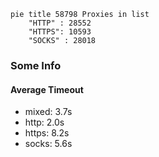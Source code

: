 
```mermaid
pie title 58798 Proxies in list
    "HTTP" : 28552
    "HTTPS": 10593
    "SOCKS" : 28018
```

### Some Info
#### Average Timeout

- mixed: 3.7s
- http: 2.0s
- https: 8.2s
- socks: 5.6s